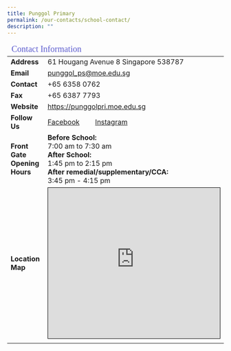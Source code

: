 ```yaml
---
title: Punggol Primary
permalink: /our-contacts/school-contact/
description: ""
---
```

<table>
	<thead>
		<tr><td style="font-family:impact; font-size:20px; color:rgb(94,94,207)" colspan=2>Contact Information</td></tr>
	</thead>
	<tbody>
		<tr>
			<td width=150 style="font-weight:bold">Address</td>
			<td>61 Hougang Avenue 8 Singapore 538787</td>
		</tr>
		<tr>
			<td style="font-weight:bold">Email</td>
			<td><a target="_blank" href="mailto:punggol_ps@moe.edu.sg">punggol_ps@moe.edu.sg</a></td>
		</tr>
		<tr>
			<td style="font-weight:bold">Contact</td>
			<td>+65 6358 0762</td>
		</tr>
		<tr>
			<td style="font-weight:bold">Fax</td>
			<td>+65 6387 7793</td>
		</tr>
		<tr>
			<td style="font-weight:bold">Website</td>
			<td><a href="https://punggolpri.moe.edu.sg" target="_blank">https://punggolpri.moe.edu.sg</a><br>
			</td>
		</tr>
			<tr>
			<td style="font-weight:bold">Follow Us</td>
			<td><a href="https://www.facebook.com/punggolprisch?mibextid=LQQJ4d" target="_blank">Facebook</a>&emsp;&emsp;
				<a href="https://www.instagram.com/punggolprisch/" target="_blank">Instagram</a>
			</td>
		</tr>
		<tr>
			<td style="font-weight:bold">Front Gate Opening Hours</td>
			<td><b>Before School:</b><br>7:00 am to 7:30 am<br>
				<b>After School:</b><br>1:45 pm to 2:15 pm<br>
				<b>After remedial/supplementary/CCA:</b><br>3:45 pm - 4:15 pm
		</tr>
		<tr>
			<td style="font-weight:bold">Location Map</td>
			<td><center><iframe loading="lazy" allowfullscreen="" style="border:1px solid black;" height="350" width="400" src="https://www.google.com/maps/embed?pb=!1m14!1m8!1m3!1d7977.332173117261!2d103.894629!3d1.377025!3m2!1i1024!2i768!4f13.1!3m3!1m2!1s0x0%3A0xbf035ed536166b93!2sPunggol%20Primary%20School!5e0!3m2!1sen!2ssg!4v1674553976552!5m2!1sen!2ssg"></iframe></center></td></tr>
		<tr><td></td></tr>
	</tbody>
</table>